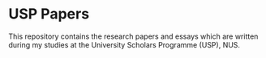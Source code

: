 # USP Papers

This repository contains the research papers and essays which are written during my studies at the University Scholars Programme (USP), NUS.
